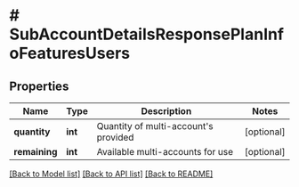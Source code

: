 # # SubAccountDetailsResponsePlanInfoFeaturesUsers

## Properties

Name | Type | Description | Notes
------------ | ------------- | ------------- | -------------
**quantity** | **int** | Quantity of multi-account&#39;s provided | [optional]
**remaining** | **int** | Available multi-accounts for use | [optional]

[[Back to Model list]](../../README.md#models) [[Back to API list]](../../README.md#endpoints) [[Back to README]](../../README.md)
